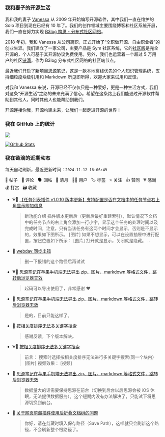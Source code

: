 ### 我和妻子的开源生活

我和我的妻子 [Vanessa](https://github.com/Vanessa219) 从 2009 年开始编写开源软件，其中我们一直在维护的 Solo 项目到现在已经有 10 年了。我们的创作领域主要围绕博客和社区系统开展，我们一直在努力实现 [B3log 构思 - 分布式社区网络](https://ld246.com/article/1546941897596)。

2018 年初，我和 Vanessa 从公司离职，正式开始了“全职做开源、自由职业者”的创业生涯。我们建立了一家公司，主要产品是 Sym 社区系统，它的[社区版](https://github.com/88250/symphony)是完全开源的，个人可基于其开源协议免费使用。另外，我们也运营着一个超过 5 万用户的社区[链滴](https://ld246.com)，作为 B3log 分布式社区网络的社区端节点。

最近我们开启了新项目[思源笔记](https://github.com/siyuan-note/siyuan)，这是一款本地离线优先的个人知识管理系统，支持细粒度块级引用和 Markdown 所见即所得，欢迎大家来试用和反馈。

对我和 Vanessa 来说，开源已经不仅仅只是一种爱好，更是一种生活方式，我们对这条“开源生活”之路的未来充满了信心。希望在这条路上我们能通过开源软件帮助到其他人，同时其他人也能帮助到我们。

开源连接你我，开源构建未来，让我们一起走进开源的世界！

### 我在 GitHub 上的统计

<a title="Hits" target="_blank" href="https://github.com/88250/88250"><img src="https://hits.b3log.org/88250/88250.svg"></a>

[![Github Stats](https://github-readme-stats.vercel.app/api?username=88250&theme=tokyonight&show_icons=true)](https://github.com/88250)

<!--events start -->

### 我在链滴的近期动态

每天自动刷新，最近更新时间：`2024-11-12 16:06:49`

📝 帖子 &nbsp; 💬 评论 &nbsp; 🗣 回帖 &nbsp; 🌙 清月 &nbsp; 👨‍💻 用户 &nbsp; 🏷️ 标签 &nbsp; ⭐️ 关注 &nbsp; 👍 赞同 &nbsp; 💗 感谢 &nbsp; 💰 打赏 &nbsp; 🗃 收藏

* 💗📝 [【任务列表插件 v1.0.10 版本更新】支持配置是否在文档中的任务节点右上角显示附加信息](https://ld246.com/article/1731389102671)

  > 新功能介绍 插件版本更新后（更新后最好重建索引），默认情况下文档中的任务节点的右上角会添加一行小字，显示这个任务的处理时间以及完成时间，注意，只有当该任务有这两个时间才会显示，否则是不显示的，效果如下图所示。 [图片] 如果不想显示，可以在设置抽屉中进行配置，按钮位置如下所示： [图片] 打开就是显示，关闭就是隐藏。  ..
* 💬 [webdav 同步出错](https://ld246.com/article/1731389765161/comment/1731390847709#comments)

  > 删一下报错的这个路径后再试试
* 💗💬 [思源笔记在苹果手机端无法导出 zip、图片、markdown 等格式文件，跳转后浏览器无效](https://ld246.com/article/1730537012801/comment/1731386602167#comments)

  > 起码可以导出使用了，非常感谢 ❤️
* 💬 [思源笔记在苹果手机端无法导出 zip、图片、markdown 等格式文件，跳转后浏览器无效](https://ld246.com/article/1730537012801/comment/1731386293392#comments)

  > 是的，目前只能这样了。
* 💬 [按相关度排序无法多关键字搜索](https://ld246.com/article/1731379387597/comment/1731379564492#comments)

  > 感谢反馈，下个版本解决。
* 💗📝 [按相关度排序无法多关键字搜索](https://ld246.com/article/1731379387597)

  > 前言： 搜索时选择按相关度排序无法进行多关键字搜索(同一个块内） [图片] 视频效果： [视频]
* 💬 [思源笔记在苹果手机端无法导出 zip、图片、markdown 等格式文件，跳转后浏览器无效](https://ld246.com/article/1730537012801/comment/1731378675156#comments)

  > 数据量大的话需要保持思源在前台（切换到后台以后思源会被 iOS 休眠，无法提供数据服务），这个短期内没有办法解决了，只能试下将思源切换到前台。
* 💬 [关于网页剪藏插件使用后折叠文档树的问题](https://ld246.com/article/1731373459769/comment/1731376398461#comments)

  > 你好，请在剪藏时填入保存路径（Save Path），这样就只会刷新这个路径，不会刷新整个根路径了。


<!--events end -->
